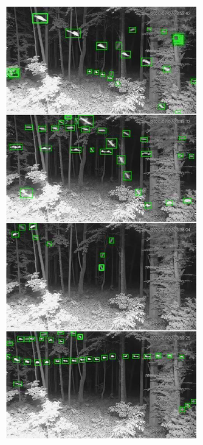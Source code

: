 ![20200707-223453-230458](in/20200707/20200707-223453-230458_0_.jpg)
![20200707-230503-233508](in/20200707/20200707-230503-233508_0_.jpg)
![20200707-233513-000003](in/20200707/20200707-233513-000003_0_.jpg)
![20200708-000008-003013](in/20200708/20200708-000008-003013_0_.jpg)
